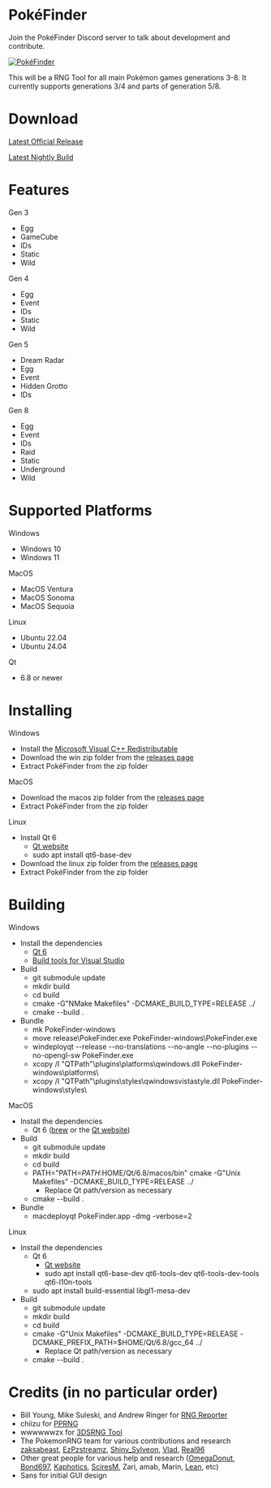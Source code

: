 # PokéFinder

Join the PokéFinder Discord server to talk about development and contribute.

[![PokéFinder](https://discordapp.com/assets/07dca80a102d4149e9736d4b162cff6f.ico)](https://discord.gg/XmgQF9X)

This will be a RNG Tool for all main Pokémon games generations 3-8. It currently supports generations 3/4 and parts of generation 5/8.

# Download

[Latest Official Release](https://github.com/Admiral-Fish/PokeFinder/releases/latest)

[Latest Nightly Build](https://github.com/Admiral-Fish/PokeFinder/actions)

# Features
Gen 3
- Egg
- GameCube
- IDs
- Static
- Wild

Gen 4
- Egg
- Event
- IDs
- Static
- Wild

Gen 5
- Dream Radar
- Egg
- Event
- Hidden Grotto
- IDs

Gen 8
- Egg
- Event
- IDs
- Raid
- Static
- Underground
- Wild

# Supported Platforms

Windows
- Windows 10
- Windows 11

MacOS
- MacOS Ventura
- MacOS Sonoma
- MacOS Sequoia

Linux
- Ubuntu 22.04
- Ubuntu 24.04

Qt
- 6.8 or newer

# Installing

Windows
- Install the [Microsoft Visual C++ Redistributable](https://support.microsoft.com/en-us/help/2977003/the-latest-supported-visual-c-downloads)
- Download the win zip folder from the [releases page](https://github.com/Admiral-Fish/PokeFinder/releases/latest)
- Extract PokéFinder from the zip folder

MacOS
- Download the macos zip folder from the [releases page](https://github.com/Admiral-Fish/PokeFinder/releases/latest)
- Extract PokéFinder from the zip folder

Linux
- Install Qt 6
  - [Qt website](https://www.qt.io/download)
  - sudo apt install qt6-base-dev
- Download the linux zip folder from the [releases page](https://github.com/Admiral-Fish/PokeFinder/releases/latest)
- Extract PokéFinder from the zip folder

# Building

Windows
- Install the dependencies
  - [Qt 6](https://www.qt.io/download)
  - [Build tools for Visual Studio](https://visualstudio.microsoft.com/downloads/)
- Build
  - git submodule update
  - mkdir build
  - cd build
  - cmake -G"NMake Makefiles" -DCMAKE_BUILD_TYPE=RELEASE ../
  - cmake --build .
- Bundle
  - mk PokeFinder-windows
  - move release\PokeFinder.exe PokeFinder-windows\PokeFinder.exe 
  - windeployqt --release --no-translations --no-angle --no-plugins --no-opengl-sw PokeFinder.exe
  - xcopy /I "QTPath"\plugins\platforms\qwindows.dll PokeFinder-windows\platforms\
  - xcopy /I "QTPath"\plugins\styles\qwindowsvistastyle.dll PokeFinder-windows\styles\

MacOS
- Install the dependencies
  - Qt 6 ([brew](https://formulae.brew.sh/formula/qt) or the [Qt website](https://www.qt.io/download))
- Build
  - git submodule update
  - mkdir build
  - cd build
  - PATH="PATH=$PATH:$HOME/Qt/6.8/macos/bin" cmake -G"Unix Makefiles" -DCMAKE_BUILD_TYPE=RELEASE ../
    - Replace Qt path/version as necessary
  - cmake --build .
- Bundle
  - macdeployqt PokeFinder.app -dmg -verbose=2

Linux
- Install the dependencies
  - Qt 6
    - [Qt website](https://www.qt.io/download)
    - sudo apt install qt6-base-dev qt6-tools-dev qt6-tools-dev-tools qt6-l10n-tools
  - sudo apt install build-essential libgl1-mesa-dev
- Build
  - git submodule update
  - mkdir build
  - cd build
  - cmake -G"Unix Makefiles" -DCMAKE_BUILD_TYPE=RELEASE -DCMAKE_PREFIX_PATH=$HOME/Qt/6.8/gcc_64 ../
    - Replace Qt path/version as necessary
  - cmake --build .

# Credits (in no particular order)
- Bill Young, Mike Suleski, and Andrew Ringer for [RNG Reporter](https://github.com/Slashmolder/RNGReporter)
- chiizu for [PPRNG](https://github.com/chiizu/PPRNG)
- wwwwwwzx for [3DSRNG Tool](https://github.com/wwwwwwzx/3DSRNGTool)
- The PokemonRNG team for various contributions and research [zaksabeast](https://github.com/zaksabeast), [EzPzstreamz](https://github.com/SteveCookTU), [Shiny_Sylveon](https://github.com/ShinySylveon04), [Vlad](https://github.com/RichardPaulAstley), [Real96](https://github.com/Real96)
- Other great people for various help and research ([OmegaDonut](https://github.com/OmegaDonut), [Bond697](https://github.com/Bond697), [Kaphotics](https://github.com/kwsch), [SciresM](https://github.com/SciresM), Zari, amab, Marin, [Lean](https://github.com/Leanny), etc)
- Sans for initial GUI design
